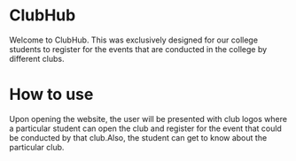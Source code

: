 # ClubHub


Welcome to ClubHub. This was exclusively designed for our college students to register for the events that are conducted in the college by different clubs. 

# How to use
Upon opening the website, the user will be presented with club logos where a particular student can open the club and register for the event that could be conducted by that club.Also, the student can get to know about the particular club.
